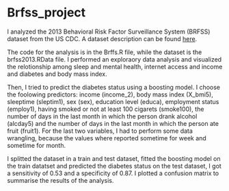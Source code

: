 # Brfss_project

I analyzed the 2013 Behavioral Risk Factor Surveillance System (BRFSS) dataset from the US CDC. A dataset description can be found [here](https://d3c33hcgiwev3.cloudfront.net/_e34476fda339107329fc316d1f98e042_brfss_codebook.html?Expires=1694736000&Signature=diAj0NPo42fVchrpVdnHIWTdLJ9454i20zL7ptBmqMmKOc5t0eOSfY3BjsPE1kt6FV~YwEGjjbPkVNIkodAxVhRR-pmFtHXy2PkcSyACXjUJ1-vjxyuqR9XY6CGVGHvcaAtTA5kU-GSpnXMQYv81CucslV7UUxKFVRR2B2j7cPc_&Key-Pair-Id=APKAJLTNE6QMUY6HBC5A).

The code for the analysis is in the Brffs.R file, while the dataset is the brfss2013.RData file. I performed an exploraory data analysis and visualized the relotionship among sleep and mental health, internet access and income and diabetes and body mass index.

Then, I tried to predict the diabetes status using a boosting model. I choose the foolowing predictors: income (income_2), body mass index (X_bmi5), sleeptime (sleptim1), sex (sex), education level (educa), employment status (employ1), having smoked or not at least 100 cigarets (smoke100), the number of days in the last month in which the person drank alcohol (alcday5)  and the number of days in the last month in which the person ate fruit (fruit1). For the last two variables, I had to perform some data wrangling, because the values where reported sometime for week and sometime for month.

I splitted the dataset in a train and test dataset, fitted the boosting model on the train datatset and predicted the diabetes status on the test dataset, I got a sensitivity of 0.53 and a specificity of 0.87. I plotted a confusion matrix to summarise the results of the analysis.

